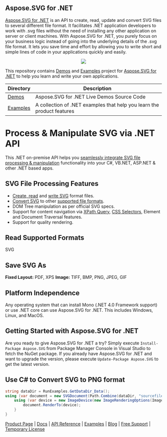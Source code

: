 ## Aspose.SVG for .NET

[Aspose.SVG for .NET](https://products.aspose.com/svg/net) is an API to create, read, update and convert SVG files to several different file format. It facilitates .NET application developers to work with .svg files without the need of installing any other application on server or client machines. With Aspose.SVG for .NET, you purely focus on your business logic instead of going into the underlying details of the .svg file format. It lets you save time and effort by allowing you to write short and simple lines of code in your applications quickly and easily.

<p align="center">

  <a title="Download complete Aspose.SVG for .NET source code" href="https://github.com/aspose-svg/Aspose.SVG-for-.NET/archive/master.zip">
	<img src="https://raw.github.com/AsposeExamples/java-examples-dashboard/master/images/downloadZip-Button-Large.png" />
  </a>
</p>

This repository contains [Demos](Demos) and [Examples](Examples) project for [Aspose.SVG for .NET](https://products.aspose.com/svg/net) to help you learn and write your own applications.

Directory | Description
--------- | -----------
[Demos](Demos)  | Aspose.SVG for .NET Live Demos Source Code
[Examples](Examples)  | A collection of .NET examples that help you learn the product features

# Process & Manipulate SVG via .NET API

This .NET on-premise API helps you [seamlessly integrate SVG file processing & manipulation](https://products.aspose.com/svg/net) functionality into your C#, VB.NET, ASP.NET & other .NET based apps.

## SVG File Processing Features

- [Create, read](https://docs.aspose.com/display/svgnet/Create+and+Read+SVG+Documents) and [write SVG](https://docs.aspose.com/display/svgnet/Save+SVG+Files) format files.
- [Convert SVG](https://docs.aspose.com/display/svgnet/How+to+Convert+SVG+Files) to other [supported file formats](https://docs.aspose.com/display/svgnet/Supported+File+Formats).
- DOM Tree manipulation as per official SVG specs.
- Support for content navigation via [XPath Query](https://docs.aspose.com/display/svgnet/Traverse+SVG+DOM#TraverseSVGDOM-UsingXPathQuery), [CSS Selectors](https://docs.aspose.com/display/svgnet/Traverse+SVG+DOM#TraverseSVGDOM-UsingCSSSelector), Element and Document Traversal features.
- Support for quality rendering.

## Read Supported Formats

SVG

## Save SVG As

**Fixed Layout:** PDF, XPS
**Image:** TIFF, BMP, PNG, JPEG, GIF

## Platform Independence

Any operating system that can install Mono (.NET 4.0 Framework support) or use .NET core can use Aspose.SVG for .NET. This includes Windows, Linux, and MacOS.

## Getting Started with Aspose.SVG for .NET

Are you ready to give Aspose.SVG for .NET a try? Simply execute `Install-Package Aspose.SVG` from Package Manager Console in Visual Studio to fetch the NuGet package. If you already have Aspose.SVG for .NET and want to upgrade the version, please execute `Update-Package Aspose.SVG` to get the latest version.

## Use C# to Convert SVG to PNG format

```csharp
string dataDir = RunExamples.GetDataDir_Data();
using (var document = new SVGDocument(Path.Combine(dataDir, "sourcefile.svg"))){
    using (var device = new ImageDevice(new ImageRenderingOptions(ImageFormat.Png), dataDir + "targetfile.png")){
        document.RenderTo(device);
    }
}
```

[Product Page](https://products.aspose.com/svg/net) | [Docs](https://docs.aspose.com/display/svgnet/Home) | [API Reference](https://apireference.aspose.com/svg/net) | [Examples](https://github.com/aspose-svg/Aspose.SVG-for-.NET) | [Blog](https://blog.aspose.com/category/svg/) | [Free Support](https://forum.aspose.com/c/svg) |  [Temporary License](https://purchase.aspose.com/temporary-license)
